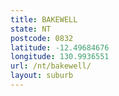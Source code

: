 ```yaml
---
title: BAKEWELL
state: NT
postcode: 0832
latitude: -12.49684676
longitude: 130.9936551
url: /nt/bakewell/
layout: suburb
---
```

